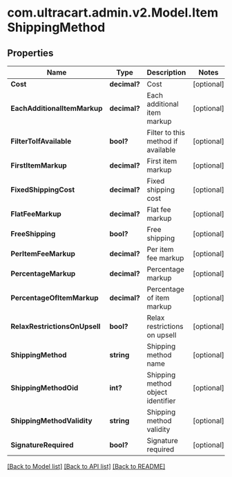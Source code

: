 # com.ultracart.admin.v2.Model.ItemShippingMethod
## Properties

Name | Type | Description | Notes
------------ | ------------- | ------------- | -------------
**Cost** | **decimal?** | Cost | [optional] 
**EachAdditionalItemMarkup** | **decimal?** | Each additional item markup | [optional] 
**FilterToIfAvailable** | **bool?** | Filter to this method if available | [optional] 
**FirstItemMarkup** | **decimal?** | First item markup | [optional] 
**FixedShippingCost** | **decimal?** | Fixed shipping cost | [optional] 
**FlatFeeMarkup** | **decimal?** | Flat fee markup | [optional] 
**FreeShipping** | **bool?** | Free shipping | [optional] 
**PerItemFeeMarkup** | **decimal?** | Per item fee markup | [optional] 
**PercentageMarkup** | **decimal?** | Percentage markup | [optional] 
**PercentageOfItemMarkup** | **decimal?** | Percentage of item markup | [optional] 
**RelaxRestrictionsOnUpsell** | **bool?** | Relax restrictions on upsell | [optional] 
**ShippingMethod** | **string** | Shipping method name | [optional] 
**ShippingMethodOid** | **int?** | Shipping method object identifier | [optional] 
**ShippingMethodValidity** | **string** | Shipping method validity | [optional] 
**SignatureRequired** | **bool?** | Signature required | [optional] 

[[Back to Model list]](../README.md#documentation-for-models) [[Back to API list]](../README.md#documentation-for-api-endpoints) [[Back to README]](../README.md)

